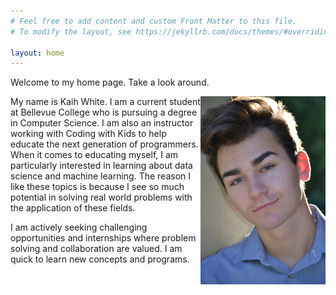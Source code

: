```yaml
---
# Feel free to add content and custom Front Matter to this file.
# To modify the layout, see https://jekyllrb.com/docs/themes/#overriding-theme-defaults

layout: home
---
```


Welcome to my home page. Take a look around.

<img style="float: right" width="200" src="Headshot.jpeg" >

My name is Kaih White. I am a current student at Bellevue College who is pursuing a degree
in Computer Science. I am also an instructor working with Coding with Kids to help educate
the next generation of programmers. When it comes to educating myself, I am particularly 
interested in learning about data science and machine learning. The reason I like these topics
is because I see so much potential in solving real world problems with the application of these 
fields.

I am actively seeking challenging opportunities and internships where problem solving and 
collaboration are valued. I am quick to learn new concepts and programs.
	
